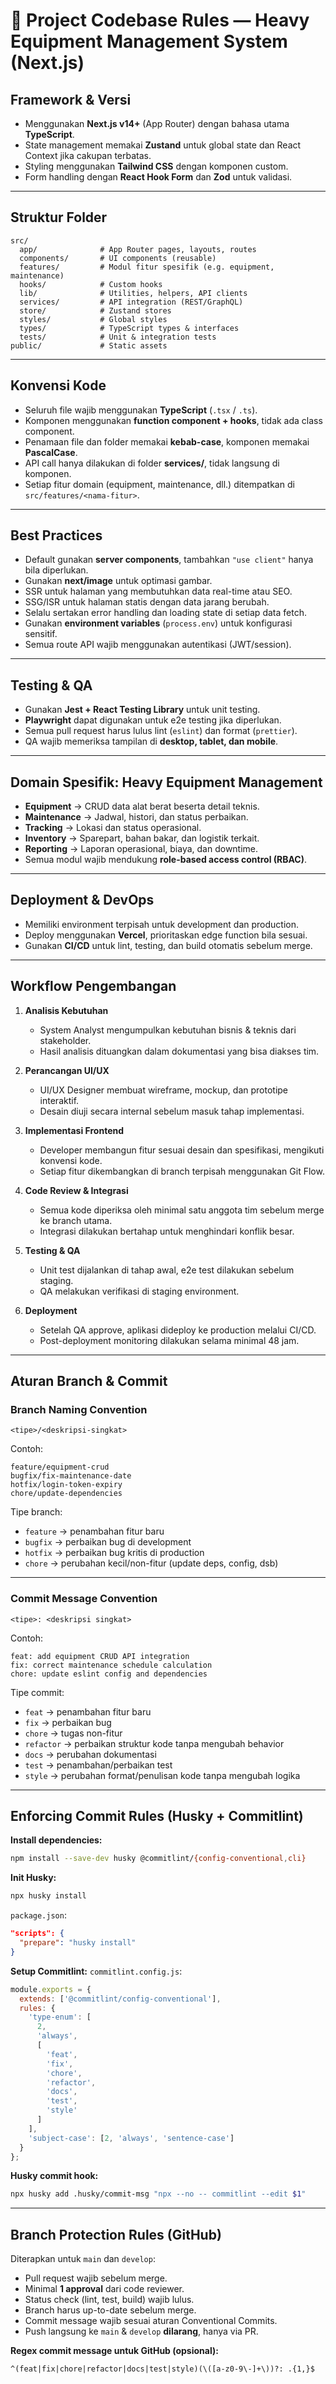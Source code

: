 # 📌 Project Codebase Rules — Heavy Equipment Management System (Next.js)

## Framework & Versi
- Menggunakan **Next.js v14+** (App Router) dengan bahasa utama **TypeScript**.  
- State management memakai **Zustand** untuk global state dan React Context jika cakupan terbatas.  
- Styling menggunakan **Tailwind CSS** dengan komponen custom.  
- Form handling dengan **React Hook Form** dan **Zod** untuk validasi.  

---

## Struktur Folder
```
src/
  app/              # App Router pages, layouts, routes
  components/       # UI components (reusable)
  features/         # Modul fitur spesifik (e.g. equipment, maintenance)
  hooks/            # Custom hooks
  lib/              # Utilities, helpers, API clients
  services/         # API integration (REST/GraphQL)
  store/            # Zustand stores
  styles/           # Global styles
  types/            # TypeScript types & interfaces
  tests/            # Unit & integration tests
public/             # Static assets
```

---

## Konvensi Kode
- Seluruh file wajib menggunakan **TypeScript** (`.tsx` / `.ts`).  
- Komponen menggunakan **function component + hooks**, tidak ada class component.  
- Penamaan file dan folder memakai **kebab-case**, komponen memakai **PascalCase**.  
- API call hanya dilakukan di folder **services/**, tidak langsung di komponen.  
- Setiap fitur domain (equipment, maintenance, dll.) ditempatkan di `src/features/<nama-fitur>`.  

---

## Best Practices
- Default gunakan **server components**, tambahkan `"use client"` hanya bila diperlukan.  
- Gunakan **next/image** untuk optimasi gambar.  
- SSR untuk halaman yang membutuhkan data real-time atau SEO.  
- SSG/ISR untuk halaman statis dengan data jarang berubah.  
- Selalu sertakan error handling dan loading state di setiap data fetch.  
- Gunakan **environment variables** (`process.env`) untuk konfigurasi sensitif.  
- Semua route API wajib menggunakan autentikasi (JWT/session).  

---

## Testing & QA
- Gunakan **Jest + React Testing Library** untuk unit testing.  
- **Playwright** dapat digunakan untuk e2e testing jika diperlukan.  
- Semua pull request harus lulus lint (`eslint`) dan format (`prettier`).  
- QA wajib memeriksa tampilan di **desktop, tablet, dan mobile**.  

---

## Domain Spesifik: Heavy Equipment Management
- **Equipment** → CRUD data alat berat beserta detail teknis.  
- **Maintenance** → Jadwal, histori, dan status perbaikan.  
- **Tracking** → Lokasi dan status operasional.  
- **Inventory** → Sparepart, bahan bakar, dan logistik terkait.  
- **Reporting** → Laporan operasional, biaya, dan downtime.  
- Semua modul wajib mendukung **role-based access control (RBAC)**.  

---

## Deployment & DevOps
- Memiliki environment terpisah untuk development dan production.  
- Deploy menggunakan **Vercel**, prioritaskan edge function bila sesuai.  
- Gunakan **CI/CD** untuk lint, testing, dan build otomatis sebelum merge.  

---

## Workflow Pengembangan
1. **Analisis Kebutuhan**  
   - System Analyst mengumpulkan kebutuhan bisnis & teknis dari stakeholder.  
   - Hasil analisis dituangkan dalam dokumentasi yang bisa diakses tim.  

2. **Perancangan UI/UX**  
   - UI/UX Designer membuat wireframe, mockup, dan prototipe interaktif.  
   - Desain diuji secara internal sebelum masuk tahap implementasi.  

3. **Implementasi Frontend**  
   - Developer membangun fitur sesuai desain dan spesifikasi, mengikuti konvensi kode.  
   - Setiap fitur dikembangkan di branch terpisah menggunakan Git Flow.  

4. **Code Review & Integrasi**  
   - Semua kode diperiksa oleh minimal satu anggota tim sebelum merge ke branch utama.  
   - Integrasi dilakukan bertahap untuk menghindari konflik besar.  

5. **Testing & QA**  
   - Unit test dijalankan di tahap awal, e2e test dilakukan sebelum staging.  
   - QA melakukan verifikasi di staging environment.  

6. **Deployment**  
   - Setelah QA approve, aplikasi dideploy ke production melalui CI/CD.  
   - Post-deployment monitoring dilakukan selama minimal 48 jam.  

---

## Aturan Branch & Commit
### Branch Naming Convention
```
<tipe>/<deskripsi-singkat>
```
Contoh:
```
feature/equipment-crud
bugfix/fix-maintenance-date
hotfix/login-token-expiry
chore/update-dependencies
```
Tipe branch:
- `feature` → penambahan fitur baru  
- `bugfix` → perbaikan bug di development  
- `hotfix` → perbaikan bug kritis di production  
- `chore` → perubahan kecil/non-fitur (update deps, config, dsb)  

---

### Commit Message Convention
```
<tipe>: <deskripsi singkat>
```
Contoh:
```
feat: add equipment CRUD API integration
fix: correct maintenance schedule calculation
chore: update eslint config and dependencies
```
Tipe commit:
- `feat` → penambahan fitur baru  
- `fix` → perbaikan bug  
- `chore` → tugas non-fitur  
- `refactor` → perbaikan struktur kode tanpa mengubah behavior  
- `docs` → perubahan dokumentasi  
- `test` → penambahan/perbaikan test  
- `style` → perubahan format/penulisan kode tanpa mengubah logika  

---

## Enforcing Commit Rules (Husky + Commitlint)
**Install dependencies:**
```bash
npm install --save-dev husky @commitlint/{config-conventional,cli}
```
**Init Husky:**
```bash
npx husky install
```
`package.json`:
```json
"scripts": {
  "prepare": "husky install"
}
```
**Setup Commitlint:**
`commitlint.config.js`:
```javascript
module.exports = {
  extends: ['@commitlint/config-conventional'],
  rules: {
    'type-enum': [
      2,
      'always',
      [
        'feat',
        'fix',
        'chore',
        'refactor',
        'docs',
        'test',
        'style'
      ]
    ],
    'subject-case': [2, 'always', 'sentence-case']
  }
};
```
**Husky commit hook:**
```bash
npx husky add .husky/commit-msg "npx --no -- commitlint --edit $1"
```

---

## Branch Protection Rules (GitHub)
Diterapkan untuk `main` dan `develop`:
- Pull request wajib sebelum merge.  
- Minimal **1 approval** dari code reviewer.  
- Status check (lint, test, build) wajib lulus.  
- Branch harus up-to-date sebelum merge.  
- Commit message wajib sesuai aturan Conventional Commits.  
- Push langsung ke `main` & `develop` **dilarang**, hanya via PR.  

**Regex commit message untuk GitHub (opsional):**
```regex
^(feat|fix|chore|refactor|docs|test|style)(\([a-z0-9\-]+\))?: .{1,}$
```
